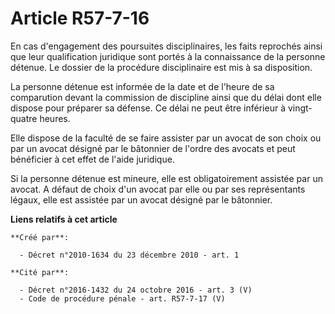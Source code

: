# Article R57-7-16

En cas d'engagement des poursuites disciplinaires, les faits reprochés ainsi que leur qualification juridique sont portés à
la connaissance de la personne détenue. Le dossier de la procédure disciplinaire est mis à sa disposition. 

La personne détenue est informée de la date et de l'heure de sa comparution devant la commission de discipline ainsi que du
délai dont elle dispose pour préparer sa défense. Ce délai ne peut être inférieur à vingt-quatre heures. 

Elle dispose de la faculté de se faire assister par un avocat de son choix ou par un avocat désigné par le bâtonnier de
l'ordre des avocats et peut bénéficier à cet effet de l'aide juridique. 

Si la personne détenue est mineure, elle est obligatoirement assistée par un avocat. A défaut de choix d'un avocat par elle
ou par ses représentants légaux, elle est assistée par un avocat désigné par le bâtonnier.

**Liens relatifs à cet article**

	**Créé par**:

	  - Décret n°2010-1634 du 23 décembre 2010 - art. 1

	**Cité par**:

	  - Décret n°2016-1432 du 24 octobre 2016 - art. 3 (V)
	  - Code de procédure pénale - art. R57-7-17 (V)
